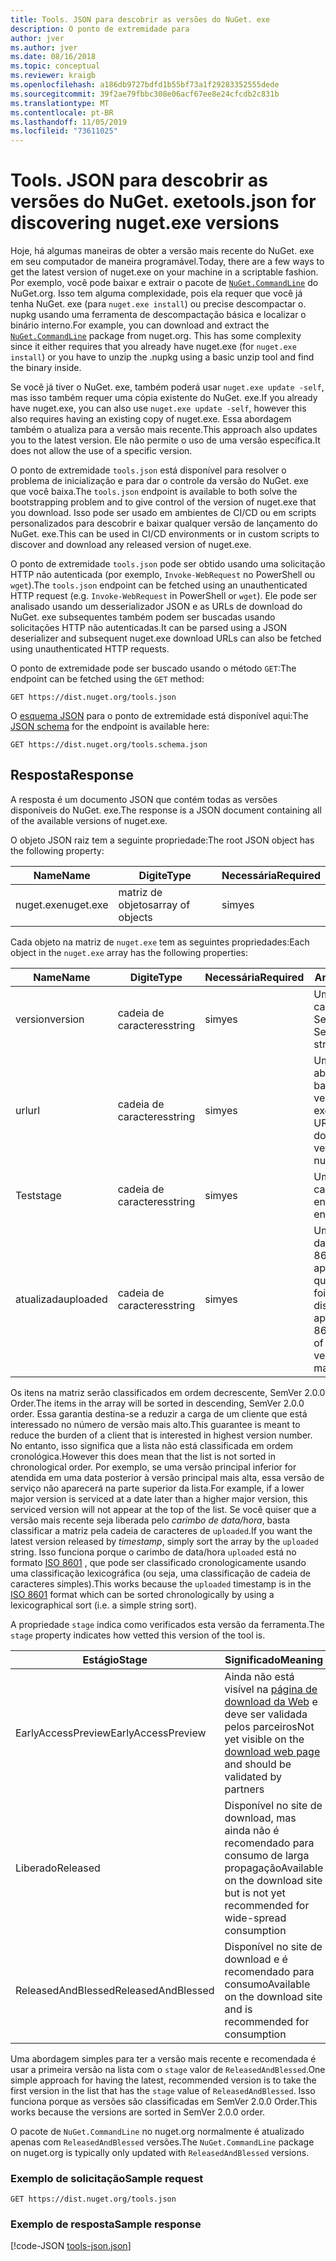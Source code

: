 ```yaml
---
title: Tools. JSON para descobrir as versões do NuGet. exe
description: O ponto de extremidade para
author: jver
ms.author: jver
ms.date: 08/16/2018
ms.topic: conceptual
ms.reviewer: kraigb
ms.openlocfilehash: a186db9727bdfd1b55bf73a1f29283352555dede
ms.sourcegitcommit: 39f2ae79fbbc308e06acf67ee8e24cfcdb2c831b
ms.translationtype: MT
ms.contentlocale: pt-BR
ms.lasthandoff: 11/05/2019
ms.locfileid: "73611025"
---
```

# <a name="toolsjson-for-discovering-nugetexe-versions"></a><span data-ttu-id="d648d-103">Tools. JSON para descobrir as versões do NuGet. exe</span><span class="sxs-lookup"><span data-stu-id="d648d-103">tools.json for discovering nuget.exe versions</span></span>

<span data-ttu-id="d648d-104">Hoje, há algumas maneiras de obter a versão mais recente do NuGet. exe em seu computador de maneira programável.</span><span class="sxs-lookup"><span data-stu-id="d648d-104">Today, there are a few ways to get the latest version of nuget.exe on your machine in a scriptable fashion.</span></span> <span data-ttu-id="d648d-105">Por exemplo, você pode baixar e extrair o pacote de [`NuGet.CommandLine`](https://www.nuget.org/packages/NuGet.CommandLine/) do NuGet.org. Isso tem alguma complexidade, pois ela requer que você já tenha NuGet. exe (para `nuget.exe install`) ou precise descompactar o. nupkg usando uma ferramenta de descompactação básica e localizar o binário interno.</span><span class="sxs-lookup"><span data-stu-id="d648d-105">For example, you can download and extract the [`NuGet.CommandLine`](https://www.nuget.org/packages/NuGet.CommandLine/) package from nuget.org. This has some complexity since it either requires that you already have nuget.exe (for `nuget.exe install`) or you have to unzip the .nupkg using a basic unzip tool and find the binary inside.</span></span>

<span data-ttu-id="d648d-106">Se você já tiver o NuGet. exe, também poderá usar `nuget.exe update -self`, mas isso também requer uma cópia existente do NuGet. exe.</span><span class="sxs-lookup"><span data-stu-id="d648d-106">If you already have nuget.exe, you can also use `nuget.exe update -self`, however this also requires having an existing copy of nuget.exe.</span></span> <span data-ttu-id="d648d-107">Essa abordagem também o atualiza para a versão mais recente.</span><span class="sxs-lookup"><span data-stu-id="d648d-107">This approach also updates you to the latest version.</span></span> <span data-ttu-id="d648d-108">Ele não permite o uso de uma versão específica.</span><span class="sxs-lookup"><span data-stu-id="d648d-108">It does not allow the use of a specific version.</span></span>

<span data-ttu-id="d648d-109">O ponto de extremidade `tools.json` está disponível para resolver o problema de inicialização e para dar o controle da versão do NuGet. exe que você baixa.</span><span class="sxs-lookup"><span data-stu-id="d648d-109">The `tools.json` endpoint is available to both solve the bootstrapping problem and to give control of the version of nuget.exe that you download.</span></span> <span data-ttu-id="d648d-110">Isso pode ser usado em ambientes de CI/CD ou em scripts personalizados para descobrir e baixar qualquer versão de lançamento do NuGet. exe.</span><span class="sxs-lookup"><span data-stu-id="d648d-110">This can be used in CI/CD environments or in custom scripts to discover and download any released version of nuget.exe.</span></span>

<span data-ttu-id="d648d-111">O ponto de extremidade `tools.json` pode ser obtido usando uma solicitação HTTP não autenticada (por exemplo, `Invoke-WebRequest` no PowerShell ou `wget`).</span><span class="sxs-lookup"><span data-stu-id="d648d-111">The `tools.json` endpoint can be fetched using an unauthenticated HTTP request (e.g. `Invoke-WebRequest` in PowerShell or `wget`).</span></span> <span data-ttu-id="d648d-112">Ele pode ser analisado usando um desserializador JSON e as URLs de download do NuGet. exe subsequentes também podem ser buscadas usando solicitações HTTP não autenticadas.</span><span class="sxs-lookup"><span data-stu-id="d648d-112">It can be parsed using a JSON deserializer and subsequent nuget.exe download URLs can also be fetched using unauthenticated HTTP requests.</span></span>

<span data-ttu-id="d648d-113">O ponto de extremidade pode ser buscado usando o método `GET`:</span><span class="sxs-lookup"><span data-stu-id="d648d-113">The endpoint can be fetched using the `GET` method:</span></span>

    GET https://dist.nuget.org/tools.json

<span data-ttu-id="d648d-114">O [esquema JSON](https://json-schema.org/) para o ponto de extremidade está disponível aqui:</span><span class="sxs-lookup"><span data-stu-id="d648d-114">The [JSON schema](https://json-schema.org/) for the endpoint is available here:</span></span>

    GET https://dist.nuget.org/tools.schema.json

## <a name="response"></a><span data-ttu-id="d648d-115">Resposta</span><span class="sxs-lookup"><span data-stu-id="d648d-115">Response</span></span>

<span data-ttu-id="d648d-116">A resposta é um documento JSON que contém todas as versões disponíveis do NuGet. exe.</span><span class="sxs-lookup"><span data-stu-id="d648d-116">The response is a JSON document containing all of the available versions of nuget.exe.</span></span>

<span data-ttu-id="d648d-117">O objeto JSON raiz tem a seguinte propriedade:</span><span class="sxs-lookup"><span data-stu-id="d648d-117">The root JSON object has the following property:</span></span>

<span data-ttu-id="d648d-118">Name</span><span class="sxs-lookup"><span data-stu-id="d648d-118">Name</span></span>      | <span data-ttu-id="d648d-119">Digite</span><span class="sxs-lookup"><span data-stu-id="d648d-119">Type</span></span>             | <span data-ttu-id="d648d-120">Necessária</span><span class="sxs-lookup"><span data-stu-id="d648d-120">Required</span></span>
--------- | ---------------- | --------
<span data-ttu-id="d648d-121">nuget.exe</span><span class="sxs-lookup"><span data-stu-id="d648d-121">nuget.exe</span></span> | <span data-ttu-id="d648d-122">matriz de objetos</span><span class="sxs-lookup"><span data-stu-id="d648d-122">array of objects</span></span> | <span data-ttu-id="d648d-123">sim</span><span class="sxs-lookup"><span data-stu-id="d648d-123">yes</span></span>

<span data-ttu-id="d648d-124">Cada objeto na matriz de `nuget.exe` tem as seguintes propriedades:</span><span class="sxs-lookup"><span data-stu-id="d648d-124">Each object in the `nuget.exe` array has the following properties:</span></span>

<span data-ttu-id="d648d-125">Name</span><span class="sxs-lookup"><span data-stu-id="d648d-125">Name</span></span>     | <span data-ttu-id="d648d-126">Digite</span><span class="sxs-lookup"><span data-stu-id="d648d-126">Type</span></span>   | <span data-ttu-id="d648d-127">Necessária</span><span class="sxs-lookup"><span data-stu-id="d648d-127">Required</span></span> | <span data-ttu-id="d648d-128">Anotações</span><span class="sxs-lookup"><span data-stu-id="d648d-128">Notes</span></span>
-------- | ------ | -------- | -----
<span data-ttu-id="d648d-129">version</span><span class="sxs-lookup"><span data-stu-id="d648d-129">version</span></span>  | <span data-ttu-id="d648d-130">cadeia de caracteres</span><span class="sxs-lookup"><span data-stu-id="d648d-130">string</span></span> | <span data-ttu-id="d648d-131">sim</span><span class="sxs-lookup"><span data-stu-id="d648d-131">yes</span></span>      | <span data-ttu-id="d648d-132">Uma cadeia de caracteres SemVer 2.0.0</span><span class="sxs-lookup"><span data-stu-id="d648d-132">A SemVer 2.0.0 string</span></span>
<span data-ttu-id="d648d-133">url</span><span class="sxs-lookup"><span data-stu-id="d648d-133">url</span></span>      | <span data-ttu-id="d648d-134">cadeia de caracteres</span><span class="sxs-lookup"><span data-stu-id="d648d-134">string</span></span> | <span data-ttu-id="d648d-135">sim</span><span class="sxs-lookup"><span data-stu-id="d648d-135">yes</span></span>      | <span data-ttu-id="d648d-136">Uma URL absoluta para baixar esta versão do NuGet. exe</span><span class="sxs-lookup"><span data-stu-id="d648d-136">An absolute URL for downloading this version of nuget.exe</span></span>
<span data-ttu-id="d648d-137">Test</span><span class="sxs-lookup"><span data-stu-id="d648d-137">stage</span></span>    | <span data-ttu-id="d648d-138">cadeia de caracteres</span><span class="sxs-lookup"><span data-stu-id="d648d-138">string</span></span> | <span data-ttu-id="d648d-139">sim</span><span class="sxs-lookup"><span data-stu-id="d648d-139">yes</span></span>      | <span data-ttu-id="d648d-140">Uma cadeia de caracteres de enumeração</span><span class="sxs-lookup"><span data-stu-id="d648d-140">An enum string</span></span>
<span data-ttu-id="d648d-141">atualizada</span><span class="sxs-lookup"><span data-stu-id="d648d-141">uploaded</span></span> | <span data-ttu-id="d648d-142">cadeia de caracteres</span><span class="sxs-lookup"><span data-stu-id="d648d-142">string</span></span> | <span data-ttu-id="d648d-143">sim</span><span class="sxs-lookup"><span data-stu-id="d648d-143">yes</span></span>      | <span data-ttu-id="d648d-144">Um carimbo de data/hora ISO 8601 aproximado de quando a versão foi disponibilizada</span><span class="sxs-lookup"><span data-stu-id="d648d-144">An approximate ISO 8601 timestamp of when the version was made available</span></span>

<span data-ttu-id="d648d-145">Os itens na matriz serão classificados em ordem decrescente, SemVer 2.0.0 Order.</span><span class="sxs-lookup"><span data-stu-id="d648d-145">The items in the array will be sorted in descending, SemVer 2.0.0 order.</span></span> <span data-ttu-id="d648d-146">Essa garantia destina-se a reduzir a carga de um cliente que está interessado no número de versão mais alto.</span><span class="sxs-lookup"><span data-stu-id="d648d-146">This guarantee is meant to reduce the burden of a client that is interested in highest version number.</span></span> <span data-ttu-id="d648d-147">No entanto, isso significa que a lista não está classificada em ordem cronológica.</span><span class="sxs-lookup"><span data-stu-id="d648d-147">However this does mean that the list is not sorted in chronological order.</span></span> <span data-ttu-id="d648d-148">Por exemplo, se uma versão principal inferior for atendida em uma data posterior à versão principal mais alta, essa versão de serviço não aparecerá na parte superior da lista.</span><span class="sxs-lookup"><span data-stu-id="d648d-148">For example, if a lower major version is serviced at a date later than a higher major version, this serviced version will not appear at the top of the list.</span></span> <span data-ttu-id="d648d-149">Se você quiser que a versão mais recente seja liberada pelo *carimbo de data/hora*, basta classificar a matriz pela cadeia de caracteres de `uploaded`.</span><span class="sxs-lookup"><span data-stu-id="d648d-149">If you want the latest version released by *timestamp*, simply sort the array by the `uploaded` string.</span></span> <span data-ttu-id="d648d-150">Isso funciona porque o carimbo de data/hora `uploaded` está no formato [ISO 8601](https://www.iso.org/iso-8601-date-and-time-format.html) , que pode ser classificado cronologicamente usando uma classificação lexicográfica (ou seja, uma classificação de cadeia de caracteres simples).</span><span class="sxs-lookup"><span data-stu-id="d648d-150">This works because the `uploaded` timestamp is in the [ISO 8601](https://www.iso.org/iso-8601-date-and-time-format.html) format which can be sorted chronologically by using a lexicographical sort (i.e. a simple string sort).</span></span>

<span data-ttu-id="d648d-151">A propriedade `stage` indica como verificados esta versão da ferramenta.</span><span class="sxs-lookup"><span data-stu-id="d648d-151">The `stage` property indicates how vetted this version of the tool is.</span></span> 

<span data-ttu-id="d648d-152">Estágio</span><span class="sxs-lookup"><span data-stu-id="d648d-152">Stage</span></span>              | <span data-ttu-id="d648d-153">Significado</span><span class="sxs-lookup"><span data-stu-id="d648d-153">Meaning</span></span>
------------------ | ------
<span data-ttu-id="d648d-154">EarlyAccessPreview</span><span class="sxs-lookup"><span data-stu-id="d648d-154">EarlyAccessPreview</span></span> | <span data-ttu-id="d648d-155">Ainda não está visível na [página de download da Web](https://www.nuget.org/downloads) e deve ser validada pelos parceiros</span><span class="sxs-lookup"><span data-stu-id="d648d-155">Not yet visible on the [download web page](https://www.nuget.org/downloads) and should be validated by partners</span></span>
<span data-ttu-id="d648d-156">Liberado</span><span class="sxs-lookup"><span data-stu-id="d648d-156">Released</span></span>           | <span data-ttu-id="d648d-157">Disponível no site de download, mas ainda não é recomendado para consumo de larga propagação</span><span class="sxs-lookup"><span data-stu-id="d648d-157">Available on the download site but is not yet recommended for wide-spread consumption</span></span>
<span data-ttu-id="d648d-158">ReleasedAndBlessed</span><span class="sxs-lookup"><span data-stu-id="d648d-158">ReleasedAndBlessed</span></span> | <span data-ttu-id="d648d-159">Disponível no site de download e é recomendado para consumo</span><span class="sxs-lookup"><span data-stu-id="d648d-159">Available on the download site and is recommended for consumption</span></span>

<span data-ttu-id="d648d-160">Uma abordagem simples para ter a versão mais recente e recomendada é usar a primeira versão na lista com o `stage` valor de `ReleasedAndBlessed`.</span><span class="sxs-lookup"><span data-stu-id="d648d-160">One simple approach for having the latest, recommended version is to take the first version in the list that has the `stage` value of `ReleasedAndBlessed`.</span></span> <span data-ttu-id="d648d-161">Isso funciona porque as versões são classificadas em SemVer 2.0.0 Order.</span><span class="sxs-lookup"><span data-stu-id="d648d-161">This works because the versions are sorted in SemVer 2.0.0 order.</span></span>

<span data-ttu-id="d648d-162">O pacote de `NuGet.CommandLine` no nuget.org normalmente é atualizado apenas com `ReleasedAndBlessed` versões.</span><span class="sxs-lookup"><span data-stu-id="d648d-162">The `NuGet.CommandLine` package on nuget.org is typically only updated with `ReleasedAndBlessed` versions.</span></span>

### <a name="sample-request"></a><span data-ttu-id="d648d-163">Exemplo de solicitação</span><span class="sxs-lookup"><span data-stu-id="d648d-163">Sample request</span></span>

    GET https://dist.nuget.org/tools.json

### <a name="sample-response"></a><span data-ttu-id="d648d-164">Exemplo de resposta</span><span class="sxs-lookup"><span data-stu-id="d648d-164">Sample response</span></span>

[!code-JSON [tools-json.json](./_data/tools-json.json)]
